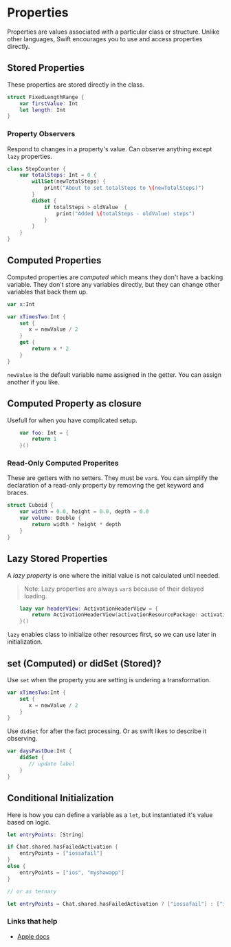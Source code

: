# Properties

Properties are values associated with a particular class or structure. Unlike other languages, Swift encourages you to use and access properties directly.

## Stored Properties

These properties are stored directly in the class.

```swift
struct FixedLengthRange {
    var firstValue: Int
    let length: Int
}
```

### Property Observers

Respond to changes in a property's value. Can observe anything except `lazy` properties. 

```swift
class StepCounter {
    var totalSteps: Int = 0 {
        willSet(newTotalSteps) {
            print("About to set totalSteps to \(newTotalSteps)")
        }
        didSet {
            if totalSteps > oldValue  {
                print("Added \(totalSteps - oldValue) steps")
            }
        }
    }
}
```

## Computed Properties

Computed properties are _computed_ which means they don't have a backing variable. They don't store any variables directly, but they can change other variables that back them up.

```swift
var x:Int

var xTimesTwo:Int {
    set {
       x = newValue / 2
    }
    get {
        return x * 2
    }
}
```

`newValue` is the default variable name assigned in the getter. You can assign another if you like.

## Computed Property as closure

Usefull for when you have complicated setup.

```swift
    var foo: Int = {
        return 1
    }()
```

### Read-Only Computed Properites

These are getters with no setters. They must be `var`s. You can simplify the declaration of a read-only property  by removing the get keyword and braces.

```swift
struct Cuboid {
    var width = 0.0, height = 0.0, depth = 0.0
    var volume: Double {
        return width * height * depth
    }
}
```

## Lazy Stored Properties

A _lazy property_ is one where the initial value is not calculated until needed.

> Note: Lazy properties are always `var`s because of their delayed loading.

```swift
    lazy var headerView: ActivationHeaderView = {
        return ActivationHeaderView(activationResourcePackage: activationResourcePackage)
    }()
```

`lazy` enables class to initialize other resources first, so we can use later in initialization.

## set (Computed) or didSet (Stored)? 

Use `set` when the property you are setting is undering a transformation.

```swift
var xTimesTwo:Int {
    set {
       x = newValue / 2
    }
}
```

Use `didSet` for after the fact processing. Or as swift likes to describe it observing.

```swift
var daysPastDue:Int {
    didSet {
       // update label
    }
}
```

## Conditional Initialization

Here is how you can define a variable as a `let`, but instantiated it's value based on logic.

```swift
let entryPoints: [String]

if Chat.shared.hasFailedActivation {
    entryPoints = ["iossafail"]
}
else {
    entryPoints = ["ios", "myshawapp"]
}

// or as ternary

let entryPoints = Chat.shared.hasFailedActivation ? ["iossafail"] : ["ios", "myshawapp"]
```


### Links that help

* [Apple docs](https://docs.swift.org/swift-book/LanguageGuide/Properties.html)


